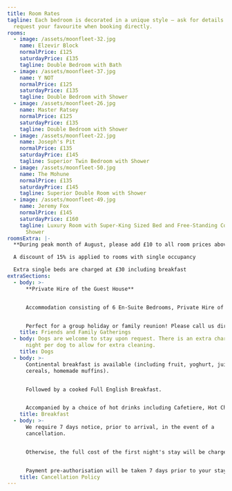 ```yaml
---
title: Room Rates
tagline: Each bedroom is decorated in a unique style — ask for details and
  request your favourite when booking directly.
rooms:
  - image: /assets/moonfleet-32.jpg
    name: Elzevir Block
    normalPrice: £125
    saturdayPrice: £135
    tagline: Double Bedroom with Bath
  - image: /assets/moonfleet-37.jpg
    name: Y NOT
    normalPrice: £125
    saturdayPrice: £135
    tagline: Double Bedroom with Shower
  - image: /assets/moonfleet-26.jpg
    name: Master Ratsey
    normalPrice: £125
    saturdayPrice: £135
    tagline: Double Bedroom with Shower
  - image: /assets/moonfleet-22.jpg
    name: Joseph's Pit
    normalPrice: £135
    saturdayPrice: £145
    tagline: Superior Twin Bedroom with Shower
  - image: /assets/moonfleet-50.jpg
    name: The Mohune
    normalPrice: £135
    saturdayPrice: £145
    tagline: Superior Double Room with Shower
  - image: /assets/moonfleet-49.jpg
    name: Jeremy Fox
    normalPrice: £145
    saturdayPrice: £160
    tagline: Luxury Room with Super-King Sized Bed and Free-Standing Copper Bath &
      Shower
roomsExtra: |-
  **During peak month of August, please add £10 to all room prices above.** 

  A discount of 15% is applied to rooms with single occupancy

  Extra single beds are charged at £30 including breakfast
extraSections:
  - body: >-
      **Private Hire of the Guest House**


      Accommodation consisting of 6 En-Suite Bedrooms, Private Hire of the Breakfast Room, Pool Room and Bar. Breakfast included for all guests for £800 per night (minimum stay 2 nights)


      Perfect for a group holiday or family reunion! Please call us directly for more information. Dogs welcome.
    title: Friends and Family Gatherings
  - body: Dogs are welcome to stay upon request. There is an extra charge of £6 per
      night per dog to allow for extra cleaning.
    title: Dogs
  - body: >-
      Continental breakfast is available (including fruit, yoghurt, juice,
      cereals, homemade muffins).


      Followed by a cooked Full English Breakfast.


      Accompanied by a choice of hot drinks including Cafetiere, Hot Chocolate or Tea.
    title: Breakfast
  - body: >-
      We require 7 days notice, prior to arrival, in the event of a
      cancellation.


      Otherwise, the full cost of the first night's stay will be chargeable. 


      Payment pre-authorisation will be taken 7 days prior to your stay.
    title: Cancellation Policy
---
```

